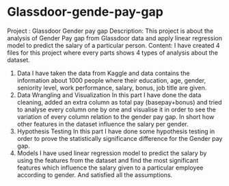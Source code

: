 # Glassdoor-gende-pay-gap
Project : Glassdoor Gender pay gap
Description: This project is about the analysis of Gender Pay gap from Glassdoor data and apply linear regression model to predict the salary of a particular person.
Content: I have created 4 files for this project where every parts shows 4 types of analysis about the dataset.
1. Data
I have taken the data from Kaggle and data contains the information about 1000 people where their education, age, gender, seniority level, work
performance, salary, bonus, job title are given.
2. Data Wrangling and Visualization
In this part I have done the data cleaning, added an extra column as total pay (basepay+bonus) and tried to analyse every column one by one and visualise it in order to see the variation of every column relation to the gender pay gap. In short how other features in the dataset influence the salary per gender.
3. Hypothesis Testing
In this part I have done some hypothesis testing in order to prove the statistically significance difference for the Gender pay gap.
4. Models
I have used linear regression model to predict the salary by using the features from the dataset and find the most significant features which influence the salary given to a particular employee according to gender. And satisfied all the assumptions.